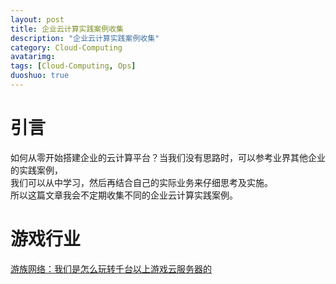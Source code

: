 ```yaml
---
layout: post
title: 企业云计算实践案例收集
description: "企业云计算实践案例收集"
category: Cloud-Computing
avatarimg:
tags: [Cloud-Computing, Ops]
duoshuo: true
---
```


# 引言
如何从零开始搭建企业的云计算平台？当我们没有思路时，可以参考业界其他企业的实践案例，  
我们可以从中学习，然后再结合自己的实际业务来仔细思考及实施。   
所以这篇文章我会不定期收集不同的企业云计算实践案例。


# 游戏行业

[游族网络：我们是怎么玩转千台以上游戏云服务器的](https://yq.aliyun.com/articles/7548)  
